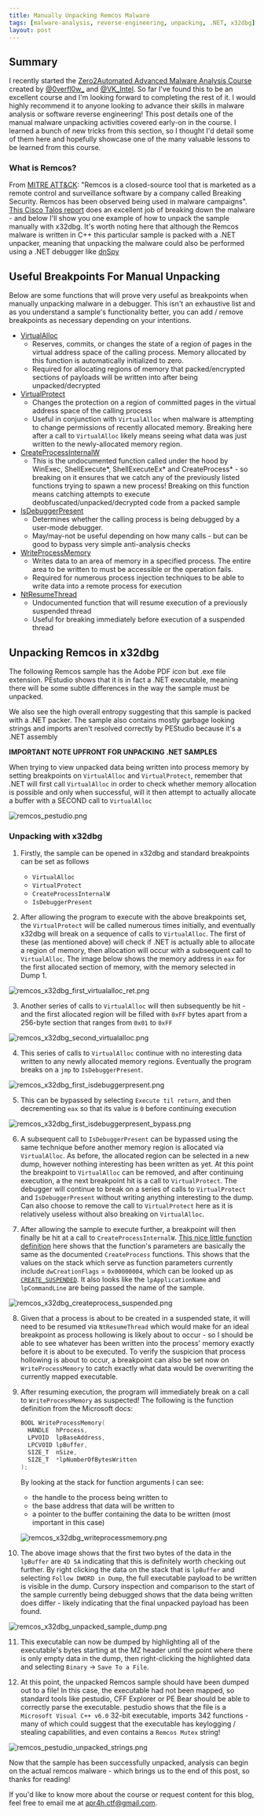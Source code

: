 ```yaml
---
title: Manually Unpacking Remcos Malware
tags: [malware-analysis, reverse-engineering, unpacking, .NET, x32dbg]
layout: post
---
```


## Summary

I recently started the [Zero2Automated Advanced Malware Analysis Course](https://courses.zero2auto.com/adv-malware-analysis-course) created by [@0verfl0w_](https://twitter.com/0verfl0w_) and [ @VK_Intel](https://twitter.com/VK_Intel). So far I've found this to be an excellent course and I'm looking forward to completing the rest of it. I would highly recommend it to anyone looking to advance their skills in malware analysis or software reverse engineering! This post details one of the manual malware unpacking activities covered early-on in the course. I learned a bunch of new tricks from this section, so I thought I'd detail some of them here and hopefully showcase one of the many valuable lessons to be learned from this course. 

### What is Remcos?

From [MITRE ATT&CK](https://attack.mitre.org/software/S0332/): "Remcos is a closed-source tool that is marketed as a remote control and surveillance software by a company called Breaking Security. Remcos has been observed being used in malware campaigns". [This Cisco Talos report](https://blog.talosintelligence.com/2018/08/picking-apart-remcos.html) does an excellent job of breaking down the malware - and below I'll show you one example of how to unpack the sample manually with x32dbg. It's worth noting here that although the Remcos malware is written in C++ this particular sample is packed with a .NET unpacker, meaning that unpacking the malware could also be performed using a .NET debugger like [dnSpy](https://github.com/dnSpy/dnSpy)

## Useful Breakpoints For Manual Unpacking

Below are some functions that will prove very useful as breakpoints when manually unpacking malware in a debugger. This isn't an exhaustive list and as you understand a sample's functionality better, you can add / remove breakpoints as necessary depending on your intentions.

- [VirtualAlloc](https://docs.microsoft.com/en-us/windows/win32/api/memoryapi/nf-memoryapi-virtualalloc)
  - Reserves, commits, or changes the state of a region of pages in the virtual address space of the calling process. Memory allocated by this function is automatically initialized to zero.
  - Required for allocating regions of memory that packed/encrypted sections of payloads will be written into after being unpacked/decrypted
- [VirtualProtect](https://docs.microsoft.com/en-us/windows/win32/api/memoryapi/nf-memoryapi-virtualprotect)
  - Changes the protection on a region of committed pages in the virtual address space of the calling process
  - Useful in conjunction with `VirtualAlloc` when malware is attempting to change permissions of recently allocated memory. Breaking here after a call to `VirtualAlloc` likely means seeing what data was just written to the newly-allocated memory region.
- [CreateProcessInternalW](http://a-twisted-world.blogspot.com/2008/03/createprocessinternal-function.html)
  - This is the undocumented function called under the hood by WinExec, ShellExecute*, ShellExecuteEx* and CreateProcess* - so breaking on it ensures that we catch any of the previously listed functions trying to spawn a new process! Breaking on this function means catching attempts to execute deobfuscated/unpacked/decrypted code from a packed sample
- [IsDebuggerPresent](https://docs.microsoft.com/en-us/windows/win32/api/debugapi/nf-debugapi-isdebuggerpresent)
  - Determines whether the calling process is being debugged by a user-mode debugger.
  - May/may-not be useful depending on how many calls - but can be good to bypass very simple anti-analysis checks
- [WriteProcessMemory](https://docs.microsoft.com/en-us/windows/win32/api/memoryapi/nf-memoryapi-writeprocessmemory) 
  - Writes data to an area of memory in a specified process. The entire area to be written to must be accessible or the operation fails.
  - Required for numerous process injection techniques to be able to write data into a remote process for execution
- [NtResumeThread](https://ntopcode.wordpress.com/2018/01/16/anatomy-of-the-thread-suspension-mechanism-in-windows-windows-internals/)
  - Undocumented function that will resume execution of a previously suspended thread
  - Useful for breaking immediately before execution of a suspended thread


## Unpacking Remcos in x32dbg

The following Remcos sample has the Adobe PDF icon but .exe file extension. PEstudio shows that it is in fact a .NET executable, meaning there will be some subtle differences in the way the sample must be unpacked.

We also see the high overall entropy suggesting that this sample is packed with a .NET packer. The sample also contains mostly garbage looking strings and imports aren't resolved correctly by PEStudio because it's a .NET assembly

**IMPORTANT NOTE UPFRONT FOR UNPACKING .NET SAMPLES**

When trying to view unpacked data being written into process memory by setting breakpoints on `VirtualAlloc` and `VirtualProtect`, remember that .NET will first call `VirtualAlloc` in order to check whether memory allocation is possible and only when successful, will it then attempt to actually allocate a buffer with a SECOND call to `VirtualAlloc`

![remcos_pestudio.png](/assets/img/remcos/remcos_pestudio.png)

### Unpacking with x32dbg

1. Firstly, the sample can be opened in x32dbg and standard breakpoints can be set as follows
    - `VirtualAlloc`
    - `VirtualProtect`
    - `CreateProcessInternalW`
    - `IsDebuggerPresent`

2. After allowing the program to execute with the above breakpoints set, the `VirtualProtect` will be called numerous times initially, and eventually x32dbg will break on a sequence of calls to `VirtualAlloc`. The first of these (as mentioned above) will check if .NET is actually able to allocate a region of memory, then allocation will occur with a subsequent call to `VirtualAlloc`. The image below shows the memory address in `eax` for the first allocated section of memory, with the memory selected in Dump 1.

![remcos_x32dbg_first_virtualalloc_ret.png](..//assets/img/remcos/remcos_x32dbg_first_virtualalloc_ret.png)

3. Another series of calls to `VirtualAlloc` will then subsequently be hit - and the first allocated region will be filled with `0xFF` bytes apart from a 256-byte section that ranges from `0x01` to `0xFF`

![remcos_x32dbg_second_virtualalloc.png](/assets/img/remcos/remcos_x32dbg_second_virtualalloc.png)

4. This series of calls to `VirtualAlloc` continue with no interesting data written to any newly allocated memory regions. Eventually the program breaks on a `jmp` to `IsDebuggerPresent`.

![remcos_x32dbg_first_isdebuggerpresent.png](/assets/img/remcos/remcos_x32dbg_first_isdebuggerpresent.png)

5. This can be bypassed by selecting `Execute til return`, and then decrementing `eax` so that its value is `0` before continuing execution

![remcos_x32dbg_first_isdebuggerpresent_bypass.png](/assets/img/remcos/remcos_x32dbg_first_isdebuggerpresent_bypass.png)

6. A subsequent call to `IsDebuggerPresent` can be bypassed using the same technique before another memory region is allocated via `VirtualAlloc`. As before, the allocated region can be selected in a new dump, however nothing interesting has been written as yet. At this point the breakpoint to `VirtualAlloc` can be removed, and after continuing execution, a the next breakpoint hit is a call to `VirtualProtect`. The debugger will continue to break on a series of calls to `VirtualProtect` and `IsDebuggerPresent` without writing anything interesting to the dump. Can also choose to remove the call to `VirtualProtect` here as it is relatively useless without also breaking on `VirtualAlloc`.

7. After allowing the sample to execute further, a breakpoint will then finally be hit at a call to `CreateProcessInternalW`. [This nice little function definition](https://github.com/hasherezade/demos/blob/master/inject_shellcode/src/kernel32_undoc.h) here shows that the function's parameters are basically the same as the documented `CreateProcess` functions. This shows that the values on the stack which serve as function parameters currently include `dwCreationFlags` = `0x00000004`, which can be looked up as [`CREATE_SUSPENDED`](https://docs.microsoft.com/en-us/windows/win32/procthread/process-creation-flags). It also looks like the `lpApplicationName` and `lpCommandLine` are being passed the name of the sample.

![remcos_x32dbg_createprocess_suspended.png](/assets/img/remcos/remcos_x32dbg_createprocess_suspended.png)

8. Given that a process is about to be created in a suspended state, it will need to be resumed via `NtResumeThread` which would make for an ideal breakpoint as process hollowing is likely about to occur - so I should be able to see whatever has been written into the process' memory exactly before it is about to be executed. To verify the suspicion that process hollowing is about to occur, a breakpoint can also be set now on `WriteProcessMemory` to catch exactly what data would be overwriting the currently mapped executable.

9. After resuming execution, the program will immediately break on a call to `WriteProcessMemory` as suspected! The following is the function definition from the Microsoft docs:
    ```c++
    BOOL WriteProcessMemory(
      HANDLE  hProcess,
      LPVOID  lpBaseAddress,
      LPCVOID lpBuffer,
      SIZE_T  nSize,
      SIZE_T  *lpNumberOfBytesWritten
    );
    ```
    By looking at the stack for function arguments I can see:
      - the handle to the process being written to 
      - the base address that data will be written to 
      - a pointer to the buffer containing the data to be written (most important in this case)

    ![remcos_x32dbg_writeprocessmemory.png](/assets/img/remcos/remcos_x32dbg_writeprocessmemory.png)

10. The above image shows that the first two bytes of the data in the `lpBuffer` are `4D 5A` indicating that this is definitely worth checking out further. By right clicking the data on the stack that is `lpBuffer` and selecting `Follow DWORD in Dump`, the full executable payload to be written is visible in the dump. Cursory inspection and comparison to the start of the sample currently being debugged shows that the data being written does differ - likely indicating that the final unpacked payload has been found. 

![remcos_x32dbg_unpacked_sample_dump.png](/assets/img/remcos/remcos_x32dbg_unpacked_sample_dump.png)

11. This executable can now be dumped by highlighting all of the executable's bytes starting at the MZ header until the point where there is only empty data in the dump, then right-clicking the highlighted data and selecting `Binary` -> `Save To a File`.

12. At this point, the unpacked Remcos sample should have been dumped out to a file! In this case, the executable had not been mapped, so standard tools like pestudio, CFF Explorer or PE Bear should be able to correctly parse the executable. pestudio shows that the file is a `Microsoft Visual C++ v6.0` 32-bit executable, imports 342 functions - many of which could suggest that the executable has keylogging / stealing capabilities, and even contains a `Remcos Mutex` string!

![remcos_pestudio_unpacked_strings.png](/assets/img/remcos/remcos_pestudio_unpacked_strings.png)

Now that the sample has been successfully unpacked, analysis can begin on the actual remcos malware - which brings us to the end of this post, so thanks for reading! 

If you'd like to know more about the course or request content for this blog, feel free to email me at <apr4h.ctf@gmail.com>. 

